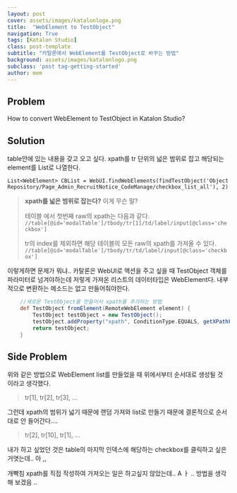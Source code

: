 ```yaml
---
layout: post
cover: assets/images/katalonlogo.png 
title:  "WebElement to TestObject"
navigation: True
tags: [Katalon Studio]
class: post-template
subtitle: "카탈론에서 WebElement를 TestObject로 바꾸는 방법"
background: assets/images/katalonlogo.png 
subclass: 'post tag-getting-started'
author: mem
---
```


## Problem

How to convert WebElement to TestObject in Katalon Studio?


## Solution


table안에 있는 내용을 갖고 오고 싶다. xpath를 tr 단위의 넓은 범위로 잡고 해당되는 element를 List로 나열한다.

`List<WebElement> CBList = WebUI.findWebElements(findTestObject('Object Repository/Page_Admin_RecruitNotice_CodeManage/checkbox_list_all'), 2)` 

> **xpath를 넓은 범위로 잡는다?** 이게 무슨 말?
>
> 테이블 에서 첫번째 raw의 xpath는 다음과 같다. <br>
> `//table[@id='modalTable']/tbody/tr[1]/td/label/input[@class='checkbox']`
>
> tr의 index를 제외하면 해당 테이블의 모든 raw의 xpath를 가져올 수 있다. <br>
> `//table[@id='modalTable']/tbody/tr/td/label/input[@class='checkbox']`

이렇게하면 문제가 뭐냐..
카탈론은 WebUI로 액션을 주고 싶을 때 TestObject 객체를 파라미터로 넘겨야하는데 저렇게 가져온 리스트의 데이터타입은 WebElement다.
내부적으로 변환하는 메소드는 없고 만들어줘야한다.

```groovy
    //새로운 TestObject를 만들어서 xpath를 추가하는 방법
	def TestObject fromElement(RemoteWebElement element) {
		TestObject testObject = new TestObject();
		testObject.addProperty("xpath", ConditionType.EQUALS, getXPathFromElement(element));
		return testObject;
	}
```

## Side Problem
위와 같은 방법으로 WebElement list를 만들었을 때 위에서부터 순서대로 생성될 것 이라고 생각했다.

> tr[1], tr[2], tr[3], ... 

그런데 xpath의 범위가 넓기 때문에 랜덤 가져와 list로 만들기 때문에 결론적으로 순서대로 안 들어간다....

> tr[2], tr[10], tr[1], ...

내가 하고 싶었던 것은 table의 마지막 인덱스에 해당하는 checkbox를 클릭하고 싶은거엿는데.. 아 ,,

개빡침
xpath를 직접 작성하여 가져오는 일은 하고싶지 않았는데.. A ㅏ ..
방법을 생각해 보겠음 .. 